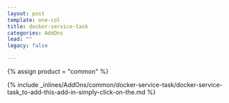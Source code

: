 ```yaml
---
layout: post
template: one-col
title: docker-service-task
categories: AddOns
lead: ""
legacy: false

---
```

{% assign product = "common" %}

{% include _inlines/AddOns/common/docker-service-task/docker-service-task_to-add-this-add-in-simply-click-on-the.md %}

